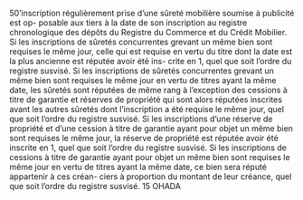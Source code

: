 50’inscription régulièrement prise d’une sûreté mobilière soumise à publicité est op-
posable aux tiers à la date de son inscription au registre chronologique des dépôts du Registre
du Commerce et du Crédit Mobilier.
Si les inscriptions de sûretés concurrentes grevant un même bien sont requises le même jour,
celle qui est requise en vertu du titre dont la date est la plus ancienne est réputée avoir été ins-
crite en 1, quel que soit l’ordre du registre susvisé.
Si les inscriptions de sûretés concurrentes grevant un même bien sont requises le même jour
en vertu de titres ayant la même date, les sûretés sont réputées de même rang à l’exception des
cessions à titre de garantie et réserves de propriété qui sont alors réputées inscrites avant les
autres sûretés dont l’inscription a été requise le même jour, quel que soit l’ordre du registre
susvisé.
Si les inscriptions d’une réserve de propriété et d’une cession à titre de garantie ayant pour
objet un même bien sont requises le même jour, la réserve de propriété est réputée avoir été
inscrite en 1, quel que soit l’ordre du registre susvisé.
Si les inscriptions de cessions à titre de garantie ayant pour objet un même bien sont requises
le même jour en vertu de titres ayant la même date, ce bien sera réputé appartenir à ces créan-
ciers à proportion du montant de leur créance, quel que soit l’ordre du registre susvisé.
15
OHADA